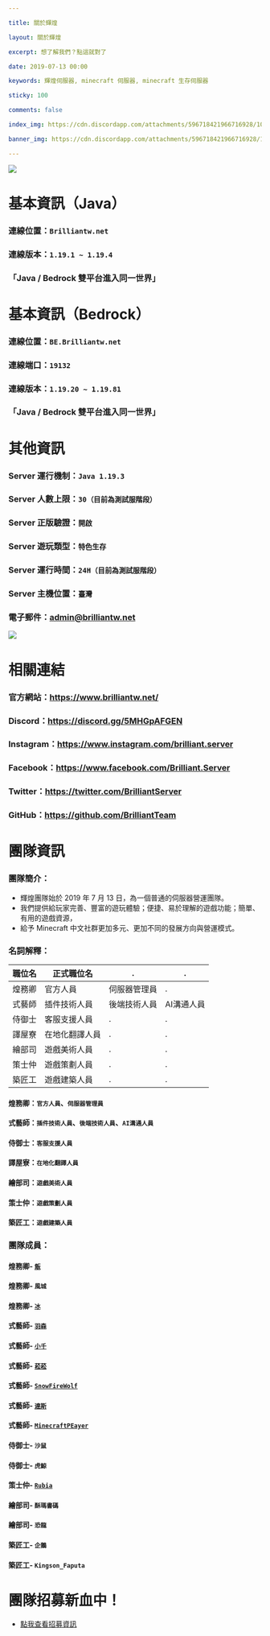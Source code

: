 ```yaml
---

title: 關於輝煌

layout: 關於輝煌

excerpt: 想了解我們？點這就對了

date: 2019-07-13 00:00

keywords: 輝煌伺服器, minecraft 伺服器, minecraft 生存伺服器

sticky: 100

comments: false

index_img: https://cdn.discordapp.com/attachments/596718421966716928/1088834348112941126/2-1.png

banner_img: https://cdn.discordapp.com/attachments/596718421966716928/1088834348112941126/2-1.png

---
```


![](https://media.discordapp.net/attachments/596718421966716928/971190210928992267/AddText_05-04-06.36.35.png)

# 基本資訊（Java）
### 連線位置：` Brilliantw.net ` 
### 連線版本：` 1.19.1 ~ 1.19.4 `
### 「Java / Bedrock 雙平台進入同一世界」

# 基本資訊（Bedrock）
### 連線位置：` BE.Brilliantw.net `
### 連線端口：` 19132 `
### 連線版本：` 1.19.20 ~ 1.19.81 `
### 「Java / Bedrock 雙平台進入同一世界」

# 其他資訊
### Server 運行機制：` Java 1.19.3 `
### Server 人數上限：` 30（目前為測試服階段） `
### Server 正版驗證：` 開啟 `
### Server 遊玩類型：` 特色生存 `
### Server 運行時間：` 24H（目前為測試服階段） `
### Server 主機位置：` 臺灣 `
### 電子郵件：admin@brilliantw.net

<a href="https://www.mc-list.xyz/843/info" target="_blank"><img src="https://www.mc-list.xyz/banner/1-843.png" border="0"></a>

# 相關連結
### 官方網站：https://www.brilliantw.net/
### Discord：https://discord.gg/5MHGpAFGEN
### Instagram：https://www.instagram.com/brilliant.server
### Facebook：https://www.facebook.com/Brilliant.Server
### Twitter：https://twitter.com/BrilliantServer
### GitHub：https://github.com/BrilliantTeam

# 團隊資訊

### 團隊簡介：

- 輝煌團隊始於 2019 年 7 月 13 日，為一個普通的伺服器營運團隊。
- 我們提供給玩家完善、豐富的遊玩體驗；便捷、易於理解的遊戲功能；簡單、有用的遊戲資源，
- 給予 Minecraft 中文社群更加多元、更加不同的發展方向與營運模式。

### 名詞解釋：
職位名|正式職位名|.|.
--|--|--|--
煌務卿|官方人員|伺服器管理員|.
式藝師|插件技術人員|後端技術人員|AI溝通人員
侍御士|客服支援人員|.|.
譯屋寮|在地化翻譯人員|.|.
繪部司|遊戲美術人員|.|.
策士仲|遊戲策劃人員|.|.
築匠工|遊戲建築人員|.|.
#### 煌務卿：` 官方人員 `、` 伺服器管理員 `
#### 式藝師：` 插件技術人員 `、` 後端技術人員 `、` AI溝通人員 `
#### 侍御士：` 客服支援人員 `
#### 譯屋寮：` 在地化翻譯人員 `
#### 繪部司：` 遊戲美術人員 `
#### 策士仲：` 遊戲策劃人員 `
#### 築匠工：` 遊戲建築人員 `

### 團隊成員：

#### 煌務卿- [` 飯 `](https://github.com/RICE0707)
#### 煌務卿- ` 風城 `
#### 煌務卿- [` 冰 `](https://github.com/YTiceice)
#### 式藝師- [` 羽森 `](https://github.com/NCT-skyouo)
#### 式藝師- [` 小千 `](https://github.com/rDruTNT)
#### 式藝師- [` 菘菘 `](https://github.com/SiongSng)
#### 式藝師- [` SnowFireWolf `](https://github.com/SnowFireWolf)
#### 式藝師- [` 達斯 `](https://github.com/DasCrystal)
#### 式藝師- [` MinecraftPEayer `](https://github.com/MinecraftPEayer)
#### 侍御士- ` 沙鼠 `
#### 侍御士- ` 虎鯨 `
#### 策士仲- [` Rubia `](https://github.com/HanzerHong)
#### 繪部司- ` 酥瑪書碼 `
#### 繪部司- ` 恐龍 `
#### 築匠工- ` 企鵝 `
#### 築匠工- ` Kingson_Faputa `

# 團隊招募新血中！
- [點我查看招募資訊](https://www.brilliantw.net/成員招募)
